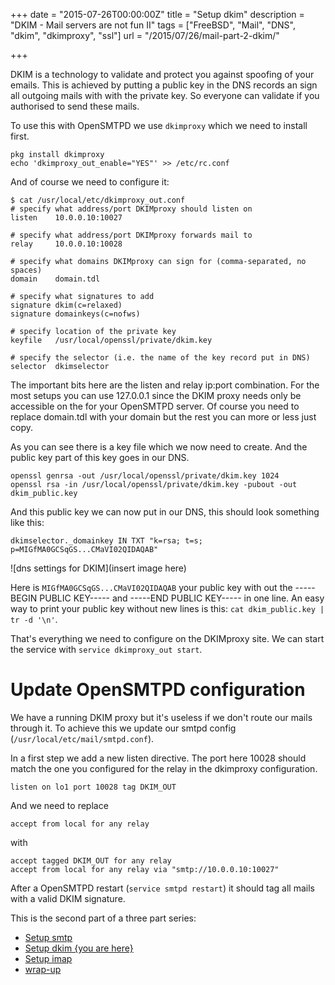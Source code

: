 +++
date = "2015-07-26T00:00:00Z"
title = "Setup dkim"
description = "DKIM - Mail servers are not fun II"
tags = ["FreeBSD", "Mail", "DNS", "dkim", "dkimproxy", "ssl"]
url = "/2015/07/26/mail-part-2-dkim/"

+++

DKIM is a technology to validate and protect you against spoofing of your emails.
This is achieved by putting a public key in the DNS records an sign all outgoing mails
with with the private key. So everyone can validate if you authorised to send these mails.

To use this with OpenSMTPD we use `dkimproxy` which we need to install first.

```
pkg install dkimproxy
echo 'dkimproxy_out_enable="YES"' >> /etc/rc.conf
```

And of course we need to configure it:

```
$ cat /usr/local/etc/dkimproxy_out.conf
# specify what address/port DKIMproxy should listen on
listen    10.0.0.10:10027

# specify what address/port DKIMproxy forwards mail to
relay     10.0.0.10:10028

# specify what domains DKIMproxy can sign for (comma-separated, no spaces)
domain    domain.tdl

# specify what signatures to add
signature dkim(c=relaxed)
signature domainkeys(c=nofws)

# specify location of the private key
keyfile   /usr/local/openssl/private/dkim.key

# specify the selector (i.e. the name of the key record put in DNS)
selector  dkimselector
```

The important bits here are the listen and relay ip:port combination. For 
the most setups you can use 127.0.0.1 since the DKIM proxy needs only be 
accessible on the for your OpenSMTPD server. Of course you need to replace domain.tdl
with your domain but the rest you can more or less just copy.


As you can see there is a key file which we now need to create. 
And the public key part of this key goes in our DNS. 

```
openssl genrsa -out /usr/local/openssl/private/dkim.key 1024
openssl rsa -in /usr/local/openssl/private/dkim.key -pubout -out dkim_public.key
```

And this public key we can now put in our DNS, this should look something like this:

```
dkimselector._domainkey IN TXT "k=rsa; t=s; p=MIGfMA0GCSqGS...CMaVI02QIDAQAB"
```

![dns settings for DKIM](insert image here)


Here is `MIGfMA0GCSqGS...CMaVI02QIDAQAB` your public key with out the -----BEGIN PUBLIC KEY-----
and -----END PUBLIC KEY----- in one line. An easy way to print your public key without new lines 
is this: `cat dkim_public.key | tr -d '\n'`. 


That's everything we need to configure on the DKIMproxy site. We can start the service with 
`service dkimproxy_out start`.

# Update OpenSMTPD configuration 

We have a running DKIM proxy but it's useless if we don't route our mails through it.
To achieve this we update our smtpd config (`/usr/local/etc/mail/smtpd.conf`).


In a first step we add a new listen directive. The port here 10028 should match 
the one you configured for the relay in the dkimproxy configuration. 

```
listen on lo1 port 10028 tag DKIM_OUT
```


And we need to replace 

```
accept from local for any relay
```

with

```
accept tagged DKIM_OUT for any relay
accept from local for any relay via "smtp://10.0.0.10:10027"
```

After a OpenSMTPD restart (`service smtpd restart`) it should tag all mails with a valid DKIM signature.

This is the second part of a three part series:

* [Setup smtp](/blog/2015/07/26/mail-part-1-setup-smtp-opensmtpd/)
* [Setup dkim {you are here}](/blog/2015/07/26/mail-part-2-dkim/)
* [Setup imap](/blog/2015/07/26/mail-part-3-setup-imap-dovecot/)
* [wrap-up](/blog/2015/07/26/mail-part-4-wrap-up/)
